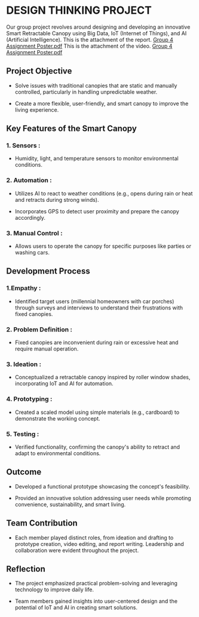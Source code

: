 # DESIGN THINKING PROJECT

Our group project revolves around designing and developing an innovative Smart Retractable Canopy using Big Data, IoT (Internet of Things), and AI (Artificial Intelligence).
This is the attachment of the report. [Group 4 Assignment Poster.pdf](https://github.com/user-attachments/files/18341891/Group.4.Assignment.Poster.pdf)
This is the attachment of the video. [Group 4 Assignment Poster.pdf](https://github.com/user-attachments/files/18341891/Group.4.Assignment.Poster.pdf)

<h2> Project Objective </h2>

- Solve issues with traditional canopies that are static and manually controlled, particularly in handling unpredictable weather.

- Create a more flexible, user-friendly, and smart canopy to improve the living experience.

<h2> Key Features of the Smart Canopy </h2>

<h3>1. Sensors : </h3>

- Humidity, light, and temperature sensors to monitor environmental conditions.

<h3>2. Automation : </h3>

- Utilizes AI to react to weather conditions (e.g., opens during rain or heat and retracts during strong winds).

- Incorporates GPS to detect user proximity and prepare the canopy accordingly.

<h3>3. Manual Control : </h3>

- Allows users to operate the canopy for specific purposes like parties or washing cars.

<h2> Development Process </h2>

<h3>1.Empathy : </h3>

- Identified target users (millennial homeowners with car porches) through surveys and interviews to understand their frustrations with fixed canopies.

<h3>2. Problem Definition : </h3>

- Fixed canopies are inconvenient during rain or excessive heat and require manual operation.

<h3>3. Ideation : </h3>

- Conceptualized a retractable canopy inspired by roller window shades, incorporating IoT and AI for automation.

<h3>4. Prototyping : </h3>

- Created a scaled model using simple materials (e.g., cardboard) to demonstrate the working concept.

<h3>5. Testing : </h3>

- Verified functionality, confirming the canopy's ability to retract and adapt to environmental conditions.

<h2>Outcome </h2>

- Developed a functional prototype showcasing the concept's feasibility.

- Provided an innovative solution addressing user needs while promoting convenience, sustainability, and smart living.

<h2>Team Contribution </h2>

- Each member played distinct roles, from ideation and drafting to prototype creation, video editing, and report writing. Leadership and collaboration were evident throughout the project.

<h2>Reflection </h2>

- The project emphasized practical problem-solving and leveraging technology to improve daily life.

- Team members gained insights into user-centered design and the potential of IoT and AI in creating smart solutions.
